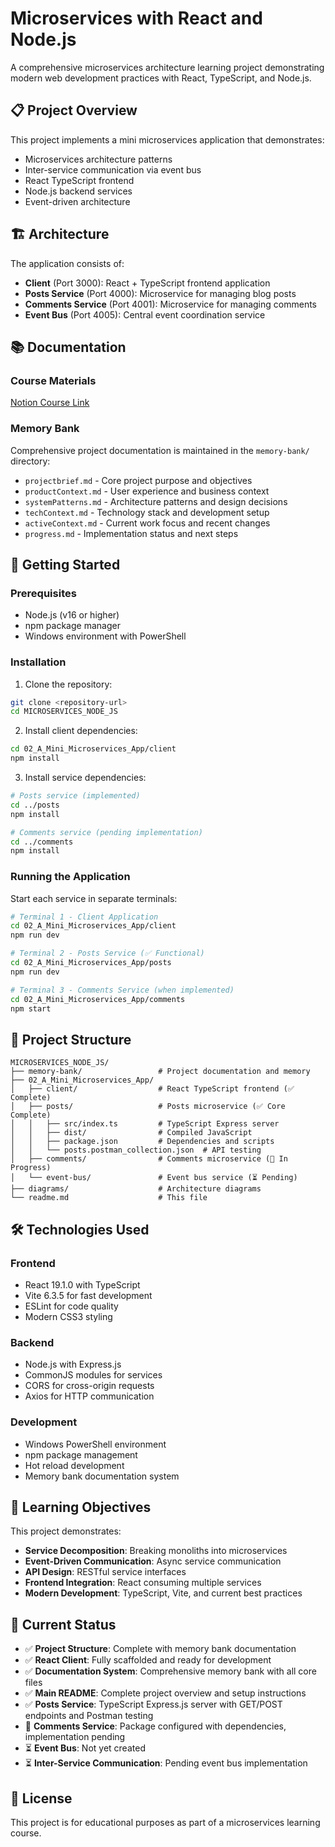 # Microservices with React and Node.js

A comprehensive microservices architecture learning project demonstrating modern web development practices with React, TypeScript, and Node.js.

## 📋 Project Overview

This project implements a mini microservices application that demonstrates:
- Microservices architecture patterns
- Inter-service communication via event bus
- React TypeScript frontend
- Node.js backend services
- Event-driven architecture

## 🏗️ Architecture

The application consists of:
- **Client** (Port 3000): React + TypeScript frontend application
- **Posts Service** (Port 4000): Microservice for managing blog posts
- **Comments Service** (Port 4001): Microservice for managing comments
- **Event Bus** (Port 4005): Central event coordination service

## 📚 Documentation

### Course Materials
[Notion Course Link](https://www.notion.so/Microservices-with-react-and-node-21430c6e8cbd80bba421cef36377564b?source=copy_link)

### Memory Bank
Comprehensive project documentation is maintained in the `memory-bank/` directory:
- `projectbrief.md` - Core project purpose and objectives
- `productContext.md` - User experience and business context
- `systemPatterns.md` - Architecture patterns and design decisions
- `techContext.md` - Technology stack and development setup
- `activeContext.md` - Current work focus and recent changes
- `progress.md` - Implementation status and next steps

## 🚀 Getting Started

### Prerequisites
- Node.js (v16 or higher)
- npm package manager
- Windows environment with PowerShell

### Installation
1. Clone the repository:
```bash
git clone <repository-url>
cd MICROSERVICES_NODE_JS
```

2. Install client dependencies:
```bash
cd 02_A_Mini_Microservices_App/client
npm install
```

3. Install service dependencies:
```bash
# Posts service (implemented)
cd ../posts
npm install

# Comments service (pending implementation)
cd ../comments
npm install
```

### Running the Application
Start each service in separate terminals:

```bash
# Terminal 1 - Client Application
cd 02_A_Mini_Microservices_App/client
npm run dev

# Terminal 2 - Posts Service (✅ Functional)
cd 02_A_Mini_Microservices_App/posts
npm run dev

# Terminal 3 - Comments Service (when implemented)
cd 02_A_Mini_Microservices_App/comments
npm start
```

## 📁 Project Structure

```
MICROSERVICES_NODE_JS/
├── memory-bank/                 # Project documentation and memory
├── 02_A_Mini_Microservices_App/
│   ├── client/                  # React TypeScript frontend (✅ Complete)
│   ├── posts/                   # Posts microservice (✅ Core Complete)
│   │   ├── src/index.ts         # TypeScript Express server
│   │   ├── dist/                # Compiled JavaScript
│   │   ├── package.json         # Dependencies and scripts
│   │   └── posts.postman_collection.json  # API testing
│   ├── comments/                # Comments microservice (🔄 In Progress)
│   └── event-bus/               # Event bus service (⏳ Pending)
├── diagrams/                    # Architecture diagrams
└── readme.md                    # This file
```

## 🛠️ Technologies Used

### Frontend
- React 19.1.0 with TypeScript
- Vite 6.3.5 for fast development
- ESLint for code quality
- Modern CSS3 styling

### Backend
- Node.js with Express.js
- CommonJS modules for services
- CORS for cross-origin requests
- Axios for HTTP communication

### Development
- Windows PowerShell environment
- npm package management
- Hot reload development
- Memory bank documentation system

## 📖 Learning Objectives

This project demonstrates:
- **Service Decomposition**: Breaking monoliths into microservices
- **Event-Driven Communication**: Async service communication
- **API Design**: RESTful service interfaces
- **Frontend Integration**: React consuming multiple services
- **Modern Development**: TypeScript, Vite, and current best practices

## 🚧 Current Status

- ✅ **Project Structure**: Complete with memory bank documentation
- ✅ **React Client**: Fully scaffolded and ready for development
- ✅ **Documentation System**: Comprehensive memory bank with all core files
- ✅ **Main README**: Complete project overview and setup instructions
- ✅ **Posts Service**: TypeScript Express.js server with GET/POST endpoints and Postman testing
- 🔄 **Comments Service**: Package configured with dependencies, implementation pending
- ⏳ **Event Bus**: Not yet created
- ⏳ **Inter-Service Communication**: Pending event bus implementation

## 📄 License

This project is for educational purposes as part of a microservices learning course.
